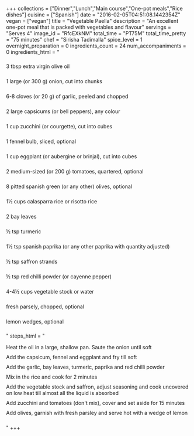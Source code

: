 +++
collections = ["Dinner","Lunch","Main course","One-pot meals","Rice dishes"]
cuisine = ["Spanish"]
date = "2016-02-05T04:51:08.1442354Z"
vegan = ["vegan"]
title = "Vegetable Paella"
description = "An excellent one-pot meal that is packed with vegetables and flavour"
servings = "Serves 4"
image_id = "RfcEXkNM"
total_time = "PT75M"
total_time_pretty = "75 minutes"
chef = "Sirisha Tadimalla"
spice_level = 1
overnight_preparation = 0
ingredients_count = 24
num_accompaniments = 0
ingredients_html = "<ul style='padding-left: 0; list-style: none;'><li itemprop='recipeIngredient' style='margin: 8px 0px;padding: 8px 0px;'>3 tbsp extra virgin olive oil</li><li itemprop='recipeIngredient' style='margin: 8px 0px;padding: 8px 0px;'>1 large (or 300 g) onion, cut into chunks</li><li itemprop='recipeIngredient' style='margin: 8px 0px;padding: 8px 0px;'>6-8 cloves (or 20 g) of garlic, peeled and chopped</li><li itemprop='recipeIngredient' style='margin: 8px 0px;padding: 8px 0px;'>2 large capsicums (or bell peppers), any colour</li><li itemprop='recipeIngredient' style='margin: 8px 0px;padding: 8px 0px;'>1 cup zucchini (or courgette), cut into cubes</li><li itemprop='recipeIngredient' style='margin: 8px 0px;padding: 8px 0px;'>1 fennel bulb, sliced, optional</li><li itemprop='recipeIngredient' style='margin: 8px 0px;padding: 8px 0px;'>1 cup eggplant (or aubergine or brinjal), cut into cubes</li><li itemprop='recipeIngredient' style='margin: 8px 0px;padding: 8px 0px;'>2 medium-sized (or 200 g) tomatoes, quartered, optional</li><li itemprop='recipeIngredient' style='margin: 8px 0px;padding: 8px 0px;'>8 pitted spanish green (or any other) olives, optional</li><li itemprop='recipeIngredient' style='margin: 8px 0px;padding: 8px 0px;'>1½ cups calasparra rice or risotto rice</li><li itemprop='recipeIngredient' style='margin: 8px 0px;padding: 8px 0px;'>2 bay leaves</li><li itemprop='recipeIngredient' style='margin: 8px 0px;padding: 8px 0px;'>½ tsp turmeric</li><li itemprop='recipeIngredient' style='margin: 8px 0px;padding: 8px 0px;'>1½ tsp spanish paprika (or any other paprika with quantity adjusted)</li><li itemprop='recipeIngredient' style='margin: 8px 0px;padding: 8px 0px;'>½ tsp saffron strands</li><li itemprop='recipeIngredient' style='margin: 8px 0px;padding: 8px 0px;'>½ tsp red chilli powder (or cayenne pepper)</li><li itemprop='recipeIngredient' style='margin: 8px 0px;padding: 8px 0px;'>4-4½ cups vegetable stock or water</li><li itemprop='recipeIngredient' style='margin: 8px 0px;padding: 8px 0px;'>fresh parsely, chopped, optional</li><li itemprop='recipeIngredient' style='margin: 8px 0px;padding: 8px 0px;'>lemon wedges, optional</li></ul>"
steps_html = "<ol style='list-style: none inside; padding-left: 0px;'><li style='padding-bottom: 10px;'><i class='step-track-icon fa fa-square-o'></i><span class='step-text' itemprop='recipeInstructions'>Heat the oil in a large, shallow pan. Saute the onion until soft</span></li><li style='padding-bottom: 10px;'><i class='step-track-icon fa fa-square-o'></i><span class='step-text' itemprop='recipeInstructions'>Add the capsicum, fennel and eggplant and fry till soft</span></li><li style='padding-bottom: 10px;'><i class='step-track-icon fa fa-square-o'></i><span class='step-text' itemprop='recipeInstructions'>Add the garlic, bay leaves, turmeric, paprika and red chilli powder</span></li><li style='padding-bottom: 10px;'><i class='step-track-icon fa fa-square-o'></i><span class='step-text' itemprop='recipeInstructions'>Mix in the rice and cook for 2 minutes</span></li><li style='padding-bottom: 10px;'><i class='step-track-icon fa fa-square-o'></i><span class='step-text' itemprop='recipeInstructions'>Add the vegetable stock and saffron, adjust seasoning and cook uncovered on low heat till almost all the liquid is absorbed</span></li><li style='padding-bottom: 10px;'><i class='step-track-icon fa fa-square-o'></i><span class='step-text' itemprop='recipeInstructions'>Add zucchini and tomatoes (don't mix), cover and set aside for 15 minutes</span></li><li style='padding-bottom: 10px;'><i class='step-track-icon fa fa-square-o'></i><span class='step-text' itemprop='recipeInstructions'>Add olives, garnish with fresh parsley and serve hot with a wedge of lemon</span></li></ol>"
+++
